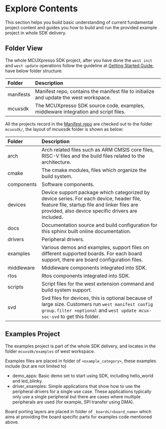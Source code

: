# Explore Contents
This section helps you build basic understanding of current fundamental project content and guides you how to build and run the provided example project in whole SDK delivery.

## Folder View
The whole MCUXpresso SDK project, after you have done the `west init` and `west update` operations follow the guideline at [Getting Started Guide](installation.md#get-mcuxpresso-sdk-repo), have below folder structure:

| Folder | Description |
| :--------- | :-------- |
| manifests | Manifest repo, contains the manifest file to initialize and update the west workspace. |
| mcuxsdk | The MCUXpresso SDK source code, examples, middleware integration and script files. |

All the projects record in the [Manifest repo](https://github.com/nxp-mcuxpresso/mcuxsdk-manifests) are checked out to the folder `mcuxsdk/`, the layout of mcuxsdk folder is shown as below:

| Folder | Description |
| :--------- | :-------- |
| arch | Arch related files such as ARM CMSIS core files, RISC-V files and the build files related to the architecture. |
| cmake | The cmake modules, files which organize the build system. |
| components | Software components. |
| devices | Device support package which categorized by device series. For each device, header file, feature file, startup file and linker files are provided, also device specific drivers are included. |
| docs | Documentation source and build configuration for this sphinx built online documentation. |
| drivers | Peripheral drivers. |
| examples | Various demos and examples, support files on different supported boards. For each board support, there are board configuration files. |
| middleware | Middleware components integrated into SDK. |
| rtos | Rtos components integrated into SDK. |
| scripts | Script files for the west extension command and build system support. |
| svd | Svd files for devices, this is optional because of large size. Customers run `west manifest config group.filter +optional` and `west update mcux-soc-svd` to get this folder. |


## Examples Project

The examples project is part of the whole SDK delivery, and locates in the folder `mcuxsdk/examples` of west workspace.

Examples files are placed in folder of `<example_category>`, these examples include (but are not limited to)

* demo_apps: Basic demo set to start using SDK, including hello_world and led_blinky.
* driver_examples: Simple applications that show how to use the peripheral drivers for a single use case. These applications typically only use a single peripheral but there are cases where multiple peripherals are used (for example, SPI transfer using DMA).

Board porting layers are placed in folder of `_boards/<board_name>` which aims at providing the board specific parts for examples code mentioned above.
